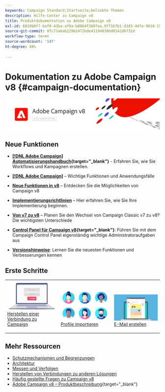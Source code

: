 ```yaml
---
keywords: Campaign Standard;Startseite;beliebte Themen
description: Hilfe-Center zu Campaign v8
title: Produktdokumentation zu Adobe Campaign v8
exl-id: 6010b0f7-baf0-43ba-af9a-b8864f3897ea,9ff16fb1-d3d3-44fe-9016-15abffdbc74e
source-git-commit: 07c73a6ab22962472bde431948386d0142d6732d
workflow-type: tm+mt
source-wordcount: '147'
ht-degree: 88%

---
```


# Dokumentation zu Adobe Campaign v8 {#campaign-documentation}

![](assets/banner-documentationv8.png)

## Neue Funktionen

* **[[!DNL Adobe Campaign] Automatisierungshandbuch](https://experienceleague.adobe.com/docs/campaign/automation/home.html){target=&quot;_blank&quot;}** - Erfahren Sie, wie Sie Workflows und Kampagnen erstellen.

* **[ [!DNL Adobe Campaign]](start/get-started.md)** – Wichtige Funktionen und Anwendungsfälle

* **[Neue Funktionen in v8](start/whats-new.md)** – Entdecken Sie die Möglichkeiten von Campaign v8

* **[Implementierungsrichtlinien](start/implement.md)** – Hier erfahren Sie, wie Sie Ihre Implementierung beginnen.

* **[Von v7 zu v8](start/v7-to-v8.md)** – Planen Sie den Wechsel von Campaign Classic v7 zu v8? Die wichtigsten Unterschiede

* **[Control Panel für Campaign v8](https://experienceleague.adobe.com/docs/control-panel/using/discover-control-panel/key-features.html?lang=de){target=&quot;_blank&quot;}**: Führen Sie mit dem Campaign Control Panel eigenständig wichtige Administratoraufgaben aus

* **[Versionshinweise](start/release-notes.md)**: Lernen Sie die neuesten Funktionen und Verbesserungen kennen


## Erste Schritte

<table>
<tr>
  <td valign="bottom">
    <a href="start/connect.md">
      <img alt="Verbinden" src="start/assets/do-not-localize/login.jpeg"/>
    </a>
    <div>
    <a href="start/connect.md">Herstellen einer Verbindung zu Campaign</a>
    </div>
    <br>
  </td>

<td valign="bottom">
      <a href="start/import.md">
       <img alt="Import" src="start/assets/do-not-localize/profiles.jpeg" />
       </a>
    <div><a href="start/import.md">Profile importieren</a>
    </div>
    <br>
  </td>
  <td valign="bottom">
    <a href="start/create-message.md">
      <img alt="E-Mail" src="start/assets/do-not-localize/email-design.jpeg" />
    </a>
    <div>
    <a href="start/create-message.md">E-Mail erstellen</a>
    </div>
    <br>
  </td>
</tr>
</table>

## Mehr Ressourcen

* [Schutzmechanismen und Begrenzungen](start/ac-guardrails.md)
* [Architektur](architecture/architecture.md)
* [Messen und Verfolgen](start/reporting.md)
* [Herstellen von Verbindungen zu anderen Lösungen](connect/integration.md)
* [Häufig gestellte Fragen zu Campaign v8](start/campaign-faq.md)
* [Adobe Campaign v8 – Produktbeschreibung](https://helpx.adobe.com/de/legal/product-descriptions/adobe-campaign-managed-cloud-services.html){target=&quot;_blank&quot;}
